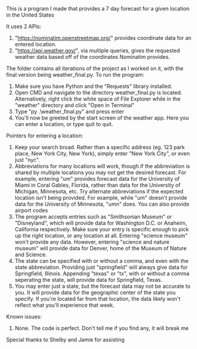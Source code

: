 This is a program I made that provides a 7 day forecast for a given location in the United States

It uses 2 APIs:
1. "https://nominatim.openstreetmap.org/" provides coordinate data for an entered location.
2. "https://api.weather.gov/", via multiple queries, gives the requested weather data based off of the coordinates Nominatim provides.

The folder contains all iterations of the project as I worked on it, with the final version being weather_final.py.
To run the program:
1. Make sure you have Python and the "Requests" library installed.
2. Open CMD and navigate to the directory weather_final.py is located.
   Alternatively, right click the white space of File Explorer while in the "weather" directory and click "Open in Terminal"
3. Type "py .\weather_final.py" and press enter
4. You'll now be greeted by the start screen of the weather app. Here you can enter a location, or type quit to quit.

Pointers for entering a location:
1. Keep your search broad. Rather than a specific address (eg. 123 park place, New York City, New York), simply enter "New York City", or even just "nyc".
2. Abbreviations for many locations will work, though if the abbreviation is shared by multiple locations you may not get the desired forecast.
   For example, entering "um" provides forecast data for the University of Miami in Coral Gables, Florida, rather than data for the University of Michigan, Minnesota, etc.
   Try alternate abbreviations if the expected location isn't being provided. For example, while "um" doesn't provide data for the University of Minnesota, "umn" does.
   You can also provide airport codes
3. The program accepts entries such as "Smithsonian Museum" or "Disneyland", which will provide data for Washington D.C. or Anaheim, California    respectively.
   Make sure your entry is specific enough to pick up the right location, or any location at all. Entering "science museum" won't provide any data. However, entering "science and nature museum" will provide data for Denver, home of the Museum of Nature and Science.
5. The state can be specified with or without a comma, and even with the state abbreviation.
   Providing just "springfield" will always give data for Springfield, Illinois. Appending "texas" or "tx", with or without a comma seperating the state, will provide data for Springfield, Texas.
6. You may enter just a state, but the forecast data may not be accurate to you. It will provide data for the geographic center of the state you specify. If you're located far from that location, the data likely won't reflect what you'll experience that week.

Known issues:
1. None. The code is perfect. Don't tell me if you find any, it will break me

Special thanks to Shelby and Jamie for assisting
